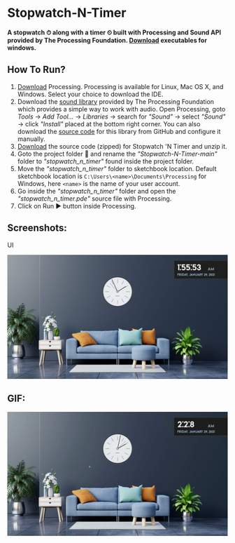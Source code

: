 # Stopwatch-N-Timer
**A stopwatch ⏱ along with a timer ⏲ built with Processing and Sound API provided by The Processing Foundation. [Download](https://drive.google.com/file/d/1o_ihu_YdcVpqS1BSXCmArNbZ0IRjZ6lt/view?usp=sharing)  executables for windows.**

## How To Run?

 1. [Download](https://processing.org/download/) Processing.  Processing is available for Linux, Mac OS X, and Windows. Select your choice to download the IDE.
 2. Download  the [sound library](https://processing.org/reference/libraries/sound/index.html) provided by The Processing Foundation which provides a simple way to work with audio. Open Processing, goto *Tools* → *Add Tool...* → *Libraries* → search for *"Sound"* → select *"Sound"* → click *"Install"* placed at the bottom right corner. You can also download the [source code](https://github.com/processing/processing-sound) for this library from GitHub and configure it manually.
 3. [Download](https://github.com/theanasuddin/Stopwatch-N-Timer/archive/main.zip) the source code (zipped) for Stopwatch 'N Timer and unzip it.
 4. Goto the project folder 📁 and rename the *"Stopwatch-N-Timer-main"* folder to *"stopwatch_n_timer"* found inside the project folder.
 5. Move the *"stopwatch_n_timer"* folder to sketchbook location. Default sketchbook location is `C:\Users\<name>\Documents\Processing` for Windows, here `<name>` is the name of your user account.
 6. Go inside the *"stopwatch_n_timer"* folder and open the *"stopwatch_n_timer.pde"* source file with Processing.
 7. Click on Run ▶ button inside Processing.
 
## Screenshots:

UI

![user interface](https://raw.githubusercontent.com/theanasuddin/Programming-In-Processing/main/Clock/UI.png)

## GIF:
![demo gif](https://raw.githubusercontent.com/theanasuddin/Programming-In-Processing/main/Clock/demo.gif)
